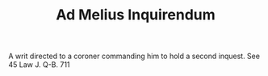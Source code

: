 ---
title: Ad Melius Inquirendum
letter: A
permalink: "/definitions/ad-melius-inquirendum.html"
body: A writ directed to a coroner commanding him to hold a second inquest. See 45
  Law J. Q-B. 711
published_at: '2018-07-07'
layout: post
---